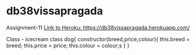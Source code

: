 # db38vissapragada
Assignment-11
<a href="https://db38vissapragada.herokuapp.com/">Link to Heroku: https://db38vissapragada.herokuapp.com/ </a>

Class - icecream class dog{ constructor(breed,price,colour){
    this.breed = breed;
    this.price = price;
    this.colour = colour;s
}
}